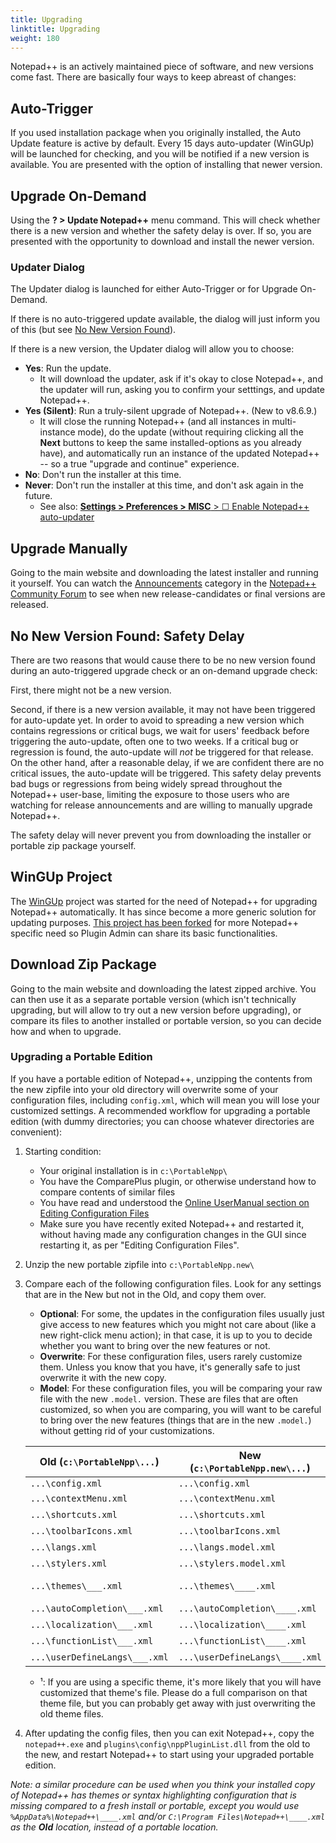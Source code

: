 ```yaml
---
title: Upgrading
linktitle: Upgrading
weight: 180
---
```


Notepad++ is an actively maintained piece of software, and new versions come fast. There are basically four ways to keep abreast of changes:

## Auto-Trigger
If you used installation package when you originally installed, the Auto Update feature is active by default. Every 15 days auto-updater (WinGUp) will be launched for checking, and you will be notified if a new version is available. You are presented with the option of installing that newer version.

## Upgrade On-Demand
Using the **? > Update Notepad++** menu command. This will check whether there is a new version and whether the safety delay is over. If so, you are presented with the opportunity to download and install the newer version.

### Updater Dialog

The Updater dialog is launched for either Auto-Trigger or for Upgrade On-Demand.

If there is no auto-triggered update available, the dialog will just inform you of this (but see [No New Version Found](#no-new-version-found-safety-delay)).

If there is a new version, the Updater dialog will allow you to choose:
- **Yes**: Run the update.
    - It will download the updater, ask if it's okay to close Notepad++, and the updater will run, asking you to confirm your setttings, and update Notepad++.
- **Yes (Silent)**: Run a truly-silent upgrade of Notepad++.  (New to v8.6.9.)
    - It will close the running Notepad++ (and all instances in multi-instance mode), do the update (without requiring clicking all the **Next** buttons to keep the same installed-options as you already have), and automatically run an instance of the updated Notepad++ -- so a true "upgrade and continue" experience.
- **No**: Don't run the installer at this time.
- **Never**: Don't run the installer at this time, and don't ask again in the future.
    - See also: [**Settings > Preferences > MISC** > ☐ Enable Notepad++ auto-updater](https://npp-user-manual.org/docs/preferences/#misc)


## Upgrade Manually
Going to the main website and downloading the latest installer and running it yourself.  You can watch the [Announcements](https://community.notepad-plus-plus.org/category/1/announcements) category in the [Notepad++ Community Forum](https://community.notepad-plus-plus.org/) to see when new release-candidates or final versions are released.

## No New Version Found: Safety Delay
There are two reasons that would cause there to be no new version found during an auto-triggered upgrade check or an on-demand upgrade check:

First, there might not be a new version.

Second, if there is a new version available, it may not have been triggered for auto-update yet. In order to avoid to spreading a new version which contains regressions or critical bugs, we wait for users' feedback before triggering the auto-update, often one to two weeks.  If a critical bug or regression is found, the auto-update will _not_ be triggered for that release. On the other hand, after a reasonable delay, if we are confident there are no critical issues, the auto-update will be triggered.  This safety delay prevents bad bugs or regressions from being widely spread throughout the Notepad++ user-base, limiting the exposure to those users who are watching for release announcements and are willing to manually upgrade Notepad++.

The safety delay will never prevent you from downloading the installer or portable zip package yourself.

## WinGUp Project
The [WinGUp](http://wingup.org/) project was started for the need of Notepad++ for upgrading Notepad++ automatically.  It has since become a more generic solution for updating purposes. [This project has been forked](https://github.com/notepad-plus-plus/wingup) for more Notepad++ specific need so Plugin Admin can share its basic functionalities.

## Download Zip Package
Going to the main website and downloading the latest zipped archive.  You can then use it as a separate portable version (which isn't technically upgrading, but will allow to try out a new version before upgrading), or compare its files to another installed or portable version, so you can decide how and when to upgrade.

### Upgrading a Portable Edition

If you have a portable edition of Notepad++, unzipping the contents from the new zipfile into your old directory will overwrite some of your configuration files, including `config.xml`, which will mean you will lose your customized settings.  A recommended workflow for upgrading a portable edition (with dummy directories; you can choose whatever directories are convenient):

1. Starting condition:
    - Your original installation is in `c:\PortableNpp\`
    - You have the ComparePlus plugin, or otherwise understand how to compare contents of similar files
    - You have read and understood the [Online UserManual section on Editing Configuration Files](https://npp-user-manual.org/docs/config-files/#editing-configuration-files)
    - Make sure you have recently exited Notepad++ and restarted it, without having made any configuration changes in the GUI since restarting it, as per "Editing Configuration Files".
2. Unzip the new portable zipfile into `c:\PortableNpp.new\`
3. Compare each of the following configuration files.  Look for any settings that are in the New but not in the Old, and copy them over.
    - **Optional**: For some, the updates in the configuration files usually just give access to new features which you might not care about (like a new right-click menu action); in that case, it is up to you to decide whether you want to bring over the new features or not.
    - **Overwrite**: For these configuration files, users rarely customize them.  Unless you know that you have, it's generally safe to just overwrite it with the new copy.
    - **Model**: For these configuration files, you will be comparing your raw file with the new `.model.` version.  These are files that are often customized, so when you are comparing, you will want to be careful to bring over the new features (things that are in the new `.model.`) without getting rid of your customizations.

    | Old (`c:\PortableNpp\...`) | New (`c:\PortableNpp.new\...`) | Notes |
    |-----|-----|-------|
    | `...\config.xml` | `...\config.xml` | |
    | `...\contextMenu.xml` | `...\contextMenu.xml` | Optional |
    | `...\shortcuts.xml` | `...\shortcuts.xml` | Optional |
    | `...\toolbarIcons.xml` | `...\toolbarIcons.xml` | Optional |
    | `...\langs.xml` | `...\langs.model.xml` | Model |
    | `...\stylers.xml` | `...\stylers.model.xml` | Model |
    | `...\themes\___.xml` | `...\themes\____.xml` | Overwrite ¹ |
    | `...\autoCompletion\___.xml` | `...\autoCompletion\____.xml` | Overwrite |
    | `...\localization\___.xml` | `...\localization\____.xml` | Overwrite |
    | `...\functionList\___.xml` | `...\functionList\____.xml` | Overwrite |
    | `...\userDefineLangs\___.xml` | `...\userDefineLangs\____.xml` | Overwrite |

    - ¹: If you are using a specific theme, it's more likely that you will have customized that theme's file.  Please do a full comparison on that theme file, but you can probably get away with just overwriting the old theme files.

4. After updating the config files, then you can exit Notepad++, copy the `notepad++.exe` and `plugins\config\nppPluginList.dll` from the old to the new, and restart Notepad++ to start using your upgraded portable edition.

_Note: a similar procedure can be used when you think your installed copy of Notepad++ has themes or syntax highlighting configuration that is missing compared to a fresh install or portable, except you would use `%AppData%\Notepad++\____.xml` and/or `C:\Program Files\Notepad++\____.xml` as the **Old** location, instead of a portable location._
